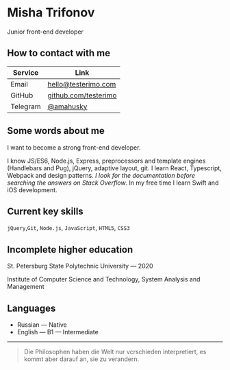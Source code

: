 
# Misha Trifonov

Junior front-end developer

## How to contact with me

Service | Link
------------ | -------------
Email | [hello@testerimo.com](mailto:hello@testerimo.com)
GitHub| [github.com/testerimo](github.com/testerimo)
Telegram | [@amahusky](t.me/amahusky)

## Some words about me

I want to become a strong front-end developer.

I know JS/ES6, Node.js, Express, preprocessors and template engines (Handlebars and Pug), jQuery, adaptive layout, git. I learn React, Typescript, Webpack and design patterns. *I look for the documentation before searching the answers on Stack Overflow*. In my free time I learn Swift and iOS development.

## Current key skills

`jQuery`,`Git`, `Node.js`, `JavaScript`, `HTML5`, `CSS3`

## Incomplete higher education

St. Petersburg State Polytechnic University — 2020

Institute of Computer Science and Technology, System Analysis and Management

## Languages
* Russian — Native
* English — B1 — Intermediate

---

> Die Philosophen haben die Welt nur vcrschieden interpretiert, es kommt aber darauf an, sie zu verandern. 
